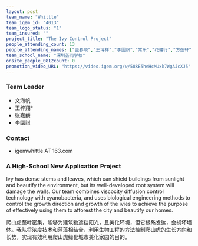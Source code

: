 ```yaml
---
layout: post
team_name: "Whittle"
team_igem_id: "4013"
team_logo_status: "1"
team_insured: ""
project_title: "The Ivy Control Project"
people_attending_count: 13
people_attending_names: ["盖春晓","王博祥","李圜祺","常乐","花健行","方逸轩","陈晓盈","刘睿滨","张嘉麟","付悦嘉","蔡可儿","文海帆","高晏"]
team_school_name: "深圳荟同学校"
onsite_people_0812count: 0
promotion_video_URL: "https://video.igem.org/w/58kE5heHcMUxk7WgAJcXJ5"
---
```



### Team Leader
* 文海帆
* 王梓翔*
* 张嘉麟
* 李圜祺

### Contact
* igemwhittle AT 163.com

### A High-School New Application Project

Ivy has dense stems and leaves, which can shield buildings from sunlight and beautify the environment, but its well-developed root system will damage the walls. Our team combines viscocity diffusion control technology with cyanobacteria, and uses biological engineering methods to control the growth direction and growth of the ivies to achieve the purpose of effectively using them to afforest the city and beautify our homes.

爬山虎茎叶密集，能够为建筑物遮挡阳光，且美化环境，但它根系发达，会损坏墙体。我队将浓度技术和蓝藻相结合，利用生物工程的方法控制爬山虎的生长方向和长势，实现有效利用爬山虎绿化城市美化家园的目的。
